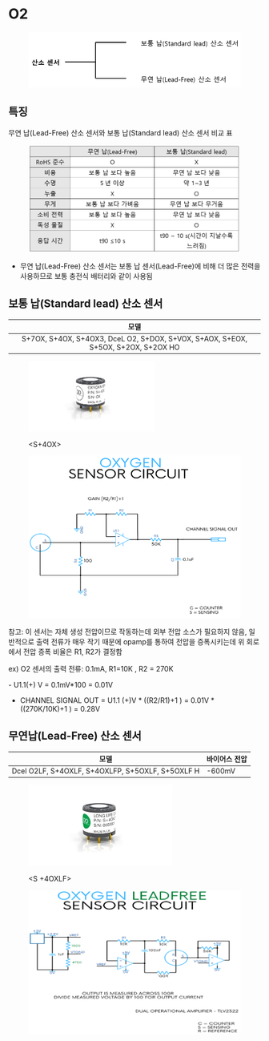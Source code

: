 # O2

<figure><img src="../../../.gitbook/assets/image (6).png" alt=""><figcaption></figcaption></figure>

## 특징

무연 납(Lead-Free) 산소 센서와 보통 납(Standard lead) 산소 센서 비교 표

<figure><img src="../../../.gitbook/assets/O2_Table.PNG" alt="" width="563"><figcaption></figcaption></figure>

* 무연 납(Lead-Free) 산소 센서는 보통 납 센서(Lead-Free)에 비해 더 많은 전력을 사용하므로 보통 충전식 배터리와 같이 사용됨

## 보통 납(Standard lead) 산소 센서

|                                         모델                                        |
| :-------------------------------------------------------------------------------: |
| S+7OX, S+4OX, S+4OX3, DceL O2, S+DOX, S+VOX, S+AOX, S+EOX, S+5OX, S+2OX, S+2OX HO |

<figure><img src="../../../.gitbook/assets/S+4OX.jpeg" alt="" width="252"><figcaption><p>&#x3C;S+4OX></p></figcaption></figure>

<figure><img src="../../../.gitbook/assets/image (15).png" alt=""><figcaption></figcaption></figure>



참고: 이 센서는 자체 생성 전압이므로 작동하는데 외부 전압 소스가 필요하지 않음, 일반적으로 출력 전류가 매우 작기 때문에 opamp를 통하여 전압을 증폭시키는데 위 회로에서 전압 증폭 비율은 R1, R2가 결정함

ex) O2 센서의 출력 전류: 0.1mA, R1=10K , R2 = 270K

&#x20;  \- U1.1(+) V = 0.1mV\*100 = 0.01V

* CHANNEL SIGNAL OUT = U1.1 (+)V \* ((R2/R1)+1 ) = 0.01V \* ((270K/10K)+1 ) = 0.28V&#x20;

## 무연납(Lead-Free) 산소 센서

|                        모델                        | 바이어스 전압 |
| :----------------------------------------------: | ------- |
| Dcel O2LF, S+4OXLF, S+4OXLFP, S+5OXLF, S+5OXLF H | -600mV  |

<figure><img src="../../../.gitbook/assets/DDS S+4OXLF.jpeg" alt="" width="287"><figcaption><p>&#x3C;S +4OXLF></p></figcaption></figure>

<figure><img src="../../../.gitbook/assets/image (27).png" alt=""><figcaption></figcaption></figure>



